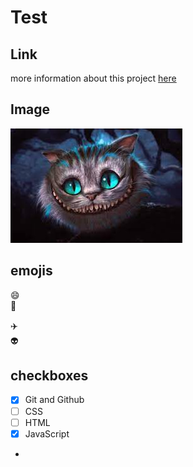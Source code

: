 # Test

## Link
more information about this project [here](https://google.com)

## Image
![Ginsekatze](Grinskatze.jpeg)


## emojis
:smile:  
:book:  

✈️  
👽


## checkboxes
- [X] Git and Github
- [ ] CSS
- [ ] HTML
- [X] JavaScript
-  
